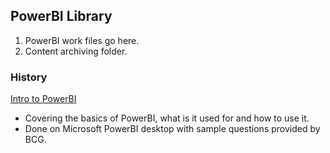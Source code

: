 <!-- FAQ Section Starts -->
## PowerBI Library
1. PowerBI work files go here.
2. Content archiving folder.
<!-- FAQ Section Ends -->


<!-- MAP Section Starts -->
### History
[Intro to PowerBI](https://github.com/mommafish/BCG_Rise/tree/main/PowerBI_Library/Intro_to_PowerBI)
* Covering the basics of PowerBI, what is it used for and how to use it.
* Done on Microsoft PowerBI desktop with sample questions provided by BCG.

<!-- MAP Section Ends -->
